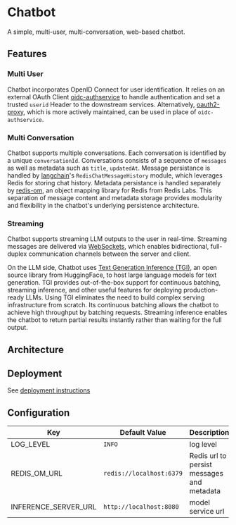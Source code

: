 # Chatbot

A simple, multi-user, multi-conversation, web-based chatbot.

## Features

### Multi User

Chatbot incorporates OpenID Connect for user identification. It relies on an external OAuth Client [oidc-authservice](https://github.com/arrikto/oidc-authservice) to handle authentication and set a trusted `userid` Header to the downstream services. Alternatively, [oauth2-proxy](https://github.com/oauth2-proxy/oauth2-proxy), which is more actively maintained, can be used in place of `oidc-authservice`.

### Multi Conversation

Chatbot supports multiple conversations. Each conversation is identified by a unique `conversationId`. Conversations consists of a sequence of `messages` as well as metadata such as `title`, `updatedAt`. Message persistance is handled by [langchain](https://github.com/langchain-ai/langchain)'s `RedisChatMessageHistory` module, which leverages Redis for storing chat history. Metadata persistance is handled separately by [redis-om](https://github.com/redis/redis-om-python), an object mapping library for Redis from Redis Labs. This separation of message content and metadata storage provides modularity and flexibility in the chatbot's underlying persistence architecture.

### Streaming

Chatbot supports streaming LLM outputs to the user in real-time. Streaming messages are delivered via [WebSockets](https://developer.mozilla.org/en-US/docs/Web/API/WebSockets_API), which enables bidirectional, full-duplex communication channels between the server and client.

On the LLM side, Chatbot uses [Text Generation Inference (TGI)](https://github.com/huggingface/text-generation-inference), an open source library from HuggingFace, to host large language models for text generation. TGI provides out-of-the-box support for continuous batching, streaming inference, and other useful features for deploying production-ready LLMs.
Using TGI eliminates the need to build complex serving infrastructure from scratch. Its continuous batching allows the chatbot to achieve high throughput by batching requests. Streaming inference enables the chatbot to return partial results instantly rather than waiting for the full output.

## Architecture

## Deployment

See [deployment instructions](./manifests/README.md)

## Configuration

Key | Default Value | Description
---|---|---
LOG_LEVEL | `INFO` | log level
REDIS_OM_URL | `redis://localhost:6379` | Redis url to persist messages and metadata
INFERENCE_SERVER_URL | `http://localhost:8080` | model service url
